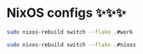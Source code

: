 # NixOS configs ✨️✨️✨️

```bash
sudo nixos-rebuild switch --flake .#work
```

```bash
sudo nixos-rebuild switch --flake .#nixos
```
